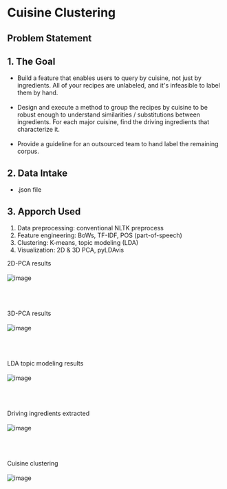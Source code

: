 # Cuisine Clustering

## Problem Statement
## 1. The Goal

* Build a feature that enables users to query by cuisine, not just by ingredients. All of your recipes are unlabeled, and it's infeasible to label them by hand.
<br/><br/>
* Design and execute a method to group the recipes by cuisine to be robust enough to understand similarities / substitutions between ingredients. For each major cuisine, find the driving ingredients that characterize it.
<br/><br/>
* Provide a guideline for an outsourced team to hand label the remaining corpus.

## 2. Data Intake
* .json file

## 3. Apporch Used
1. Data preprocessing: conventional NLTK preprocess
2. Feature engineering: BoWs, TF-IDF, POS (part-of-speech)
3. Clustering: K-means, topic modeling (LDA)
4. Visualization: 2D & 3D PCA, pyLDAvis

2D-PCA results
<br/><br/>
![image](https://github.com/sorbite/cuisine-clustering/images/2d-pca.png)
<br/><br/>
<br/><br/>

3D-PCA results
<br/><br/>
![image](https://github.com/sorbite/cuisine-clustering/images/3d-pca.png)
<br/><br/>
<br/><br/>

LDA topic modeling results
<br/><br/>
![image](https://github.com/sorbite/cuisine-clustering/images/lda.png)
<br/><br/>
<br/><br/>

Driving ingredients extracted
<br/><br/>
![image](https://github.com/sorbite/cuisine-clustering/images/keyword.png)
<br/><br/>
<br/><br/>


Cuisine clustering
<br/><br/>
![image](https://github.com/sorbite/cuisine-clustering/images/cuisine.png)
<br/><br/>
<br/><br/>




